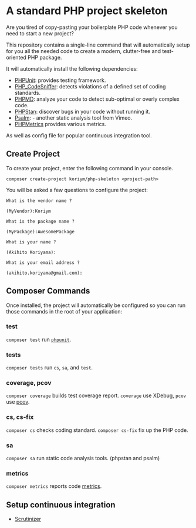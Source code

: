 # A standard PHP project skeleton

Are you tired of copy-pasting your boilerplate PHP code whenever you need to start a new project?

This repository contains a single-line command that will automatically setup for you all the needed code to create a modern, clutter-free and test-oriented PHP package.

It will automatically install the following dependencies:

* [PHPUnit](https://phpunit.readthedocs.io/ja/latest/): provides testing framework.
* [PHP_CodeSniffer](https://github.com/squizlabs/PHP_CodeSniffer/wiki): detects violations of a defined set of coding standards.
* [PHPMD](https://phpmd.org): analyze your code to detect sub-optimal or overly complex code.
* [PHPStan](https://phpmd.org): discover bugs in your code without running it.
* [Psalm](https://psalm.dev): - another static analysis tool from Vimeo.
* [PHPMetrics](https://www.phpmetrics.org) provides various metrics.

As well as config file for popular continuous integration tool.
 
## Create Project
   
To create your project, enter the following command in your console.    

```
composer create-project koriym/php-skeleton <project-path>
```

You will be asked a few questions to configure the project:

```
What is the vendor name ?

(MyVendor):Koriym

What is the package name ?

(MyPackage):AwesomePackage

What is your name ?

(Akihito Koriyama):

What is your email address ?

(akihito.koriyama@gmail.com):
```

## Composer Commands

Once installed, the project will automatically be configured so you can run those commands in the root of your application:

### test

`composer test` run [`phpunit`](https://github.com/sebastianbergmann/phpunit).

### tests

`composer tests` run `cs`, `sa`, and `test`.

### coverage, pcov

`composer coverage` builds test coverage report.  `coverage` use XDebug, `pcov` use [pcov](https://github.com/krakjoe/pcov).

### cs, cs-fix

`composer cs` checks coding standard. `composer cs-fix` fix up the PHP code.

### sa

`composer sa` run static code analysis tools. (phpstan and psalm)

### metrics

`composer metrics` reports code [metrics](https://www.phpmetrics.org).

## Setup continuous integration

 * [Scrutinizer](https://scrutinizer-ci.com/docs/)
